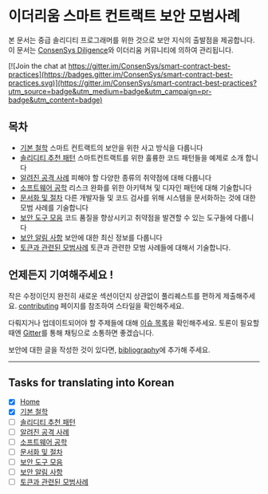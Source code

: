 # 이더리움 스마트 컨트랙트 보안 모범사례

본 문서는 중급 솔리디티 프로그래머를 위한 것으로 보안 지식의 출발점을 제공합니다. 이 문서는 [ConsenSys Diligence](https://media.consensys.net/introducing-consensys-diligence-cf38f83948c)와 이더리움 커뮤니티에 의하여 관리됩니다.

[![Join the chat at https://gitter.im/ConsenSys/smart-contract-best-practices](https://badges.gitter.im/ConsenSys/smart-contract-best-practices.svg)](https://gitter.im/ConsenSys/smart-contract-best-practices?utm_source=badge&utm_medium=badge&utm_campaign=pr-badge&utm_content=badge)

## 목차

* [기본 철학](./general_philosophy.md) 스마트 컨트랙트의 보안을 위한 사고 방식을 다룹니다
* [솔리디티 추천 패턴](./recommendations.md) 스마트컨트랙트를 위한 훌륭한 코드 패턴들을 예제로 소개 합니다
* [알려진 공격 사례](./known_attacks.md) 피해야 할 다양한 종류의 취약점에 대해 다룹니다
* [소프트웨어 공학](./software_engineering.md) 리스크 완화를 위한 아키텍쳐 및 디자인 패턴에 대해 기술합니다
* [문서화 및 절차](./documentation_procedures.md) 다른 개발자들 및 코드 검사를 위해 시스템을 문서화하는 것에 대한 모범 사례를 기술합니다
* [보안 도구 모음](./security_tools.md) 코드 품질을 향상시키고 취약점을 발견할 수 있는 도구들에 다룹니다
* [보안 알림 사항](./security_notifications.md) 보안에 대한 최신 정보를 다룹니다
* [토큰과 관련된 모범사례](./tokens.md) 토큰과 관련한 모범 사례들에 대해서 기술합니다.

## 언제든지 기여해주세요 !

작은 수정이던지 완전히 새로운 섹션이던지 상관없이 풀리퀘스트를 편하게 제출해주세요. [contributing](./about/contributing.md) 페이지를 참조하여 스타일을 확인해주세요.

다뤄지거나 업데이트되어야 할 주제들에 대해 [이슈 목록](https://github.com/ConsenSys/smart-contract-best-practices/issues)을 확인해주세요. 토론이 필요할 때엔 [Gitter](https://gitter.im/ConsenSys/smart-contract-best-practices)를 통해 채팅으로 소통하면 좋겠습니다.

보안에 대한 글을 작성한 것이 있다면, [bibliography](./bibliography.md)에 추가해 주세요.

---
## Tasks for translating into Korean

- [x] [Home](./index.md)
- [x] [기본 철학](./general_philosophy.md)
- [ ] [솔리디티 추천 패턴](./recommendations.md)
- [ ] [알려진 공격 사례](./known_attacks.md)
- [ ] [소프트웨어 공학](./software_engineering.md)
- [ ] [문서화 및 절차](./documentation_procedures.md)
- [ ] [보안 도구 모음](./security_tools.md)
- [ ] [보안 알림 사항](./security_notifications.md)
- [ ] [토큰과 관련된 모범사례](./tokens.md)
